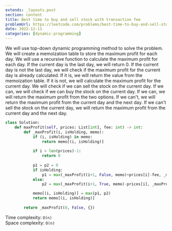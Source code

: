 ```yaml
---
extends: _layouts.post
section: content
title: Best time to buy and sell stock with transaction fee
problemUrl: https://leetcode.com/problems/best-time-to-buy-and-sell-stock-with-transaction-fee/
date: 2022-12-11
categories: [dynamic-programming]
---
```


We will use top-down dynamic programming method to solve the problem. We will create a memoization table to store the maximum profit for each day. We will use a recursive function to calculate the maximum profit for each day. If the current day is the last day, we will return 0. If the current day is not the last day, we will check if the maximum profit for the current day is already calculated. If it is, we will return the value from the memoization table. If it is not, we will calculate the maximum profit for the current day. We will check if we can sell the stock on the current day. If we can, we will check if we can buy the stock on the current day. If we can, we will return the maximum profit from the two options. If we can't, we will return the maximum profit from the current day and the next day. If we can't sell the stock on the current day, we will return the maximum profit from the current day and the next day.

```python
class Solution:
    def maxProfit(self, prices: List[int], fee: int) -> int:
        def _maxProfit(i, isHolding, memo):
            if (i, isHolding) in memo:
                return memo[(i, isHolding)]
            
            if i > len(prices)-1:
                return 0
            
            p1 = p2 = 0
            if isHolding:
                p1 = max(_maxProfit(i+1, False, memo)+prices[i]-fee, _maxProfit(i+1, True, memo))
            else:
                p2 = max(_maxProfit(i+1, True, memo)-prices[i], _maxProfit(i+1, False, memo))

            memo[(i, isHolding)] = max(p1, p2)
            return memo[(i, isHolding)]
        
        return _maxProfit(0, False, {})
```

Time complexity: `O(n)` <br/>
Space complexity: `O(n)`
